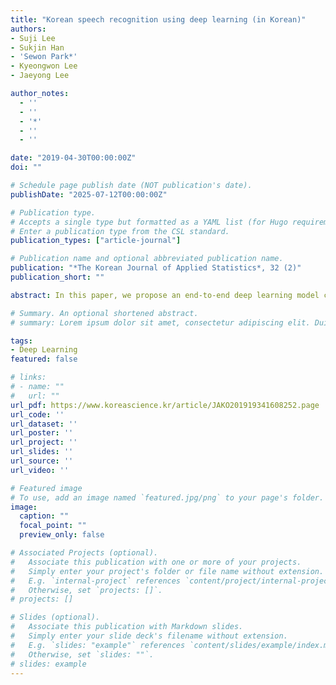 ```yaml
---
title: "Korean speech recognition using deep learning (in Korean)"
authors:
- Suji Lee
- Sukjin Han
- 'Sewon Park*'
- Kyeongwon Lee
- Jaeyong Lee

author_notes:
  - ''
  - ''
  - '*'
  - ''
  - ''

date: "2019-04-30T00:00:00Z"
doi: ""

# Schedule page publish date (NOT publication's date).
publishDate: "2025-07-12T00:00:00Z"

# Publication type.
# Accepts a single type but formatted as a YAML list (for Hugo requirements).
# Enter a publication type from the CSL standard.
publication_types: ["article-journal"]

# Publication name and optional abbreviated publication name.
publication: "*The Korean Journal of Applied Statistics*, 32 (2)"
publication_short: ""

abstract: In this paper, we propose an end-to-end deep learning model combining Bayesian neural network with Korean speech recognition. In the past, Korean speech recognition was a complicated task due to the excessive parameters of many intermediate steps and needs for Korean expertise knowledge. Fortunately, Korean speech recognition becomes manageable with the aid of recent breakthroughs in "End-to-end" model. The end-to-end model decodes mel-frequency cepstral coefficients directly as text without any intermediate processes. Especially, Connectionist Temporal Classification loss and Attention based model are a kind of the end-to-end. In addition, we combine Bayesian neural network to implement the end-to-end model and obtain Monte Carlo estimates. Finally, we carry out our experiments on the "WorimalSam" online dictionary dataset. We obtain 4.58% Word Error Rate showing improved results compared to Google and Naver API.

# Summary. An optional shortened abstract.
# summary: Lorem ipsum dolor sit amet, consectetur adipiscing elit. Duis posuere tellus ac convallis placerat. Proin tincidunt magna sed ex sollicitudin condimentum.

tags:
- Deep Learning
featured: false

# links:
# - name: ""
#   url: ""
url_pdf: https://www.koreascience.kr/article/JAKO201919341608252.page
url_code: ''
url_dataset: ''
url_poster: ''
url_project: ''
url_slides: ''
url_source: ''
url_video: ''

# Featured image
# To use, add an image named `featured.jpg/png` to your page's folder. 
image:
  caption: ""
  focal_point: ""
  preview_only: false

# Associated Projects (optional).
#   Associate this publication with one or more of your projects.
#   Simply enter your project's folder or file name without extension.
#   E.g. `internal-project` references `content/project/internal-project/index.md`.
#   Otherwise, set `projects: []`.
# projects: []

# Slides (optional).
#   Associate this publication with Markdown slides.
#   Simply enter your slide deck's filename without extension.
#   E.g. `slides: "example"` references `content/slides/example/index.md`.
#   Otherwise, set `slides: ""`.
# slides: example
---
```


<!-- {{% callout note %}}
Click the *Cite* button above to demo the feature to enable visitors to import publication metadata into their reference management software.
{{% /callout %}}

{{% callout note %}}
Create your slides in Markdown - click the *Slides* button to check out the example.
{{% /callout %}}

Add the publication's **full text** or **supplementary notes** here. You can use rich formatting such as including [code, math, and images](https://docs.hugoblox.com/content/writing-markdown-latex/). -->
